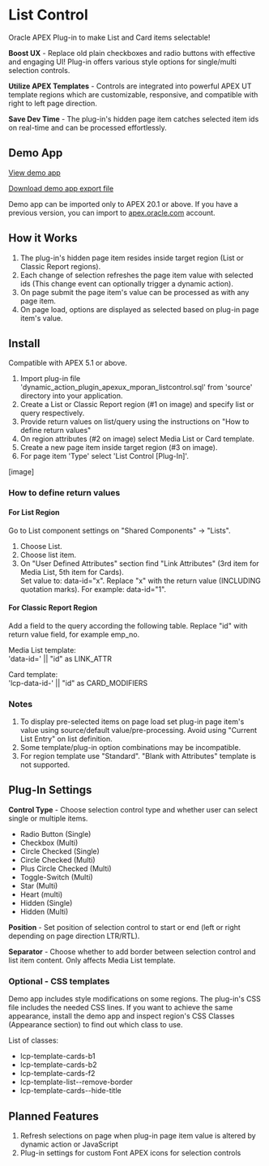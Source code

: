 # List Control

Oracle APEX Plug-in to make List and Card items selectable!

**Boost UX** - Replace old plain checkboxes and radio buttons with effective and engaging UI! Plug-in offers various style options for single/multi selection controls.

**Utilize APEX Templates** - Controls are integrated into powerful APEX UT template regions which are customizable, responsive, and compatible with right to left page direction.

**Save Dev Time** - The plug-in's hidden page item catches selected item ids on real-time and can be processed effortlessly.


## Demo App

[View demo app](#)

[Download demo app export file](#)

Demo app can be imported only to APEX 20.1 or above. If you have a previous version, you can import to [apex.oracle.com](https://apex.oracle.com/en/) account.

## How it Works

1.  The plug-in's hidden page item resides inside target region (List or Classic Report regions).
2.  Each change of selection refreshes the page item value with selected ids (This change event can optionally trigger a dynamic action).
3.  On page submit the page item's value can be processed as with any page item.
4.  On page load, options are displayed as selected based on plug-in page item's value.

## Install

Compatible with APEX 5.1 or above.

1.  Import plug-in file 'dynamic_action_plugin_apexux_mporan_listcontrol.sql' from 'source' directory into your application.
2.  Create a List or Classic Report region (#1 on image) and specify list or query respectively.
3.  Provide return values on list/query using the instructions on "How to define return values"
4.  On region attributes (#2 on image) select Media List or Card template.
5.  Create a new page item inside target region (#3 on image).
6.  For page item 'Type' select 'List Control [Plug-In]'.

[image]

### How to define return values

#### For List Region
Go to List component settings on "Shared Components" -> "Lists".
1.  Choose List.
2.  Choose list item.
3.  On "User Defined Attributes" section find "Link Attributes" (3rd item for Media List, 5th item for Cards).  
    Set value to: data-id="x". Replace "x" with the return value (INCLUDING quotation marks). For example: data-id="1".

#### For Classic Report Region
Add a field to the query according the following table. Replace "id" with return value field, for example emp_no.

Media List template:  
'data-id=' || "id"  as LINK_ATTR

Card template:  
'lcp-data-id-' || "id" as CARD_MODIFIERS

### Notes

1. To display pre-selected items on page load set plug-in page item's value using source/default value/pre-processing. Avoid using "Current List Entry" on list definition.
2. Some template/plug-in option combinations may be incompatible. 
3. For region template use "Standard". "Blank with Attributes" template is not supported.

## Plug-In Settings

**Control Type** - Choose selection control type and whether user can select single or multiple items.

-   Radio Button (Single)
-   Checkbox (Multi)
-   Circle Checked (Single)
-   Circle Checked (Multi)
-   Plus Circle Checked (Multi)
-   Toggle-Switch (Multi)
-   Star (Multi)
-   Heart (multi)
-   Hidden (Single)
-   Hidden (Multi)

**Position** - Set position of selection control to start or end (left or right depending on page direction LTR/RTL). 

**Separator** - Choose whether to add border between selection control and list item content. Only affects Media List template.

### Optional - CSS templates
Demo app includes style modifications on some regions. The plug-in's CSS file includes the needed CSS lines. If you want to achieve the same appearance, install the demo app and inspect region's CSS Classes (Appearance section) to find out which class to use.

List of classes:

-   lcp-template-cards-b1
-   lcp-template-cards-b2
-   lcp-template-cards-f2
-   lcp-template-list--remove-border
-   lcp-template-cards--hide-title

## Planned Features
1.  Refresh selections on page when plug-in page item value is altered by dynamic action or JavaScript
1.  Plug-in settings for custom Font APEX icons for selection controls
